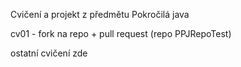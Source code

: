 Cvičení a projekt z předmětu Pokročilá java

cv01 - fork na repo + pull request (repo PPJRepoTest)

ostatní cvičení zde
